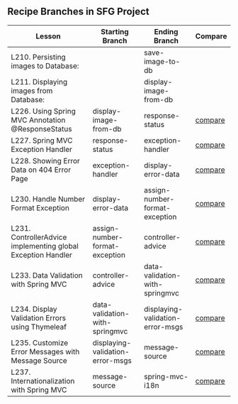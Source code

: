 Recipe Branches in SFG Project
---------------

| Lesson                                            | Starting Branch | Ending Branch   | Compare   |
|---------------------------------------------------|-----------------|-----------------|-----------|
| L210. Persisting images to Database:              |  | save-image-to-db       |  |
| L211. Displaying images from Database:            |  | display-image-from-db  |  |
| L226. Using Spring MVC Annotation @ResponseStatus | display-image-from-db | response-status       | [compare](https://github.com/springframeworkguru/spring5-recipe-app/compare/display-image-from-db...response-status) |
| L227. Spring MVC Exception Handler                | response-status       | exception-handler     | [compare](https://github.com/springframeworkguru/spring5-recipe-app/compare/response-status...exception-handler) |
| L228. Showing Error Data on 404 Error Page        | exception-handler     | display-error-data     | [compare](https://github.com/springframeworkguru/spring5-recipe-app/compare/exception-handler...display-error-data) |
| L230. Handle Number Format Exception              | display-error-data    | assign-number-format-exception    | [compare](https://github.com/springframeworkguru/spring5-recipe-app/compare/display-error-data...assign-number-format-exception) |
| L231. ControllerAdvice implementing global Exception Handler  | assign-number-format-exception    | controller-advice | [compare](https://github.com/springframeworkguru/spring5-recipe-app/compare/display-error-data...assign-number-format-exception) |
| L233. Data Validation with Spring MVC             | controller-advice    | data-validation-with-springmvc | [compare](https://github.com/springframeworkguru/spring5-recipe-app/compare/controller-advice...data-validation-with-springmvc) |
| L234. Display Validation Errors using Thymeleaf   | data-validation-with-springmvc | displaying-validation-error-msgs | [compare](https://github.com/springframeworkguru/spring5-recipe-app/compare/data-validation-with-springmvc...displaying-validation-error-msgs) |
| L235. Customize Error Messages with Message Source   | displaying-validation-error-msgs | message-source | [compare](https://github.com/springframeworkguru/spring5-recipe-app/compare/displaying-validation-error-msgs...message-source) |
| L237. Internationalization with Spring MVC   | message-source | spring-mvc-i18n | [compare](https://github.com/springframeworkguru/spring5-recipe-app/compare/message-source...spring-mvc-i18n) |